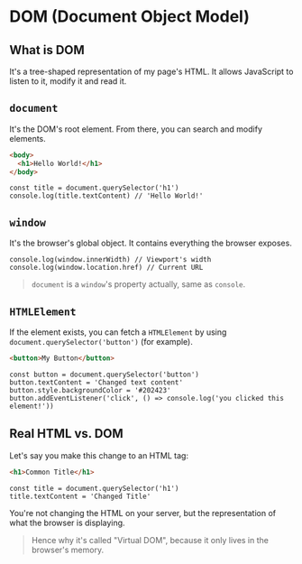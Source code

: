 # DOM (Document Object Model)

## What is DOM
It's a tree-shaped representation of my page's HTML. It allows
JavaScript to listen to it, modify it and read it.

## `document`
It's the DOM's root element. From there, you can search
and modify elements.

```HTML
<body>
  <h1>Hello World!</h1>
</body>
```

```JS
const title = document.querySelector('h1')
console.log(title.textContent) // 'Hello World!'
```

## `window`
It's the browser's global object. It contains everything 
the browser exposes.

```JS
console.log(window.innerWidth) // Viewport's width
console.log(window.location.href) // Current URL
```

> `document` is a `window`'s property actually, same as `console`.

## `HTMLElement`
If the element exists, you can fetch a `HTMLElement` by using
`document.querySelector('button')` (for example).

```HTML
<button>My Button</button>
```

```JS
const button = document.querySelector('button')
button.textContent = 'Changed text content'
button.style.backgroundColor = '#202423'
button.addEventListener('click', () => console.log('you clicked this element!'))
```

## Real HTML vs. DOM
Let's say you make this change to an HTML tag:

```HTML
<h1>Common Title</h1>
```

```JS
const title = document.querySelector('h1')
title.textContent = 'Changed Title'
```

You're not changing the HTML on your server, but the representation
of what the browser is displaying.

> Hence why it's called "Virtual DOM", because it only lives in the browser's memory.